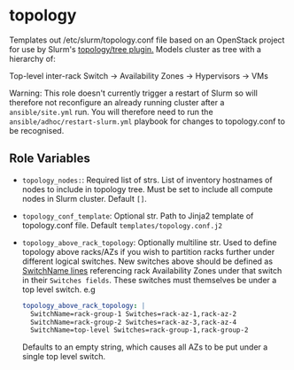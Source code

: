 # topology

Templates out /etc/slurm/topology.conf file based on an OpenStack project for use by
Slurm's [topology/tree plugin.](https://slurm.schedmd.com/topology.html) Models
cluster as tree with a hierarchy of:

Top-level inter-rack Switch -> Availability Zones -> Hypervisors -> VMs

Warning: This role doesn't currently trigger a restart of Slurm so will therefore not
reconfigure an already running cluster after a `ansible/site.yml` run. You will therefore need
to run the `ansible/adhoc/restart-slurm.yml` playbook for changes to topology.conf to be
recognised.

## Role Variables

- `topology_nodes:`: Required list of strs. List of inventory hostnames of nodes to include in topology tree. Must be set to include all compute nodes in Slurm cluster. Default `[]`.
- `topology_conf_template`: Optional str. Path to Jinja2 template of topology.conf file. Default
  `templates/topology.conf.j2`
- `topology_above_rack_topology`: Optionally multiline str. Used to define topology above racks/AZs if
  you wish to partition racks further under different logical switches. New switches above should be
  defined as [SwitchName lines](https://slurm.schedmd.com/topology.html#hierarchical) referencing
  rack Availability Zones under that switch in their `Switches fields`. These switches must themselves
  be under a top level switch. e.g

  ```yaml
  topology_above_rack_topology: |
    SwitchName=rack-group-1 Switches=rack-az-1,rack-az-2
    SwitchName=rack-group-2 Switches=rack-az-3,rack-az-4
    SwitchName=top-level Switches=rack-group-1,rack-group-2
  ```

  Defaults to an empty string, which causes all AZs to be put under a
  single top level switch.

